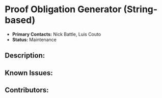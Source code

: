 # Proof Obligation Generator (String-based)
- **Primary Contacts:**
  Nick Battle, Luis Couto
- **Status:**
  Maintenance

## Description:


## Known Issues:


## Contributors:


